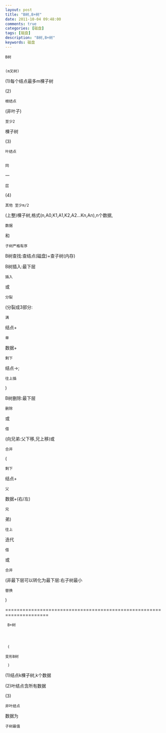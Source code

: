 ```yaml
---
layout: post
title: "B树,B+树"
date: 2011-10-04 09:48:00 
comments: true
categories: [磁盘]
tags: [磁盘]
description: "B树,B+树"
keywords: 磁盘
---
```



 
  
   
    B树
   
   
    (m叉树)
   
  
 
 
  
   (1)每个结点最多m棵子树
  
 
 
  
   (2)
   
    根结点
   
   (非叶子)
   
    至少2
   
   棵子树
  
 
 
  
   (3)
   
    叶结点
   
   
    同
   
   一
   
    层
   
  
 
 
  
   (4)
   
    其他 至少m/2
   
   (上整)棵子树,格式(n,A0,K1,A1,K2,A2...Kn,An),n个数据,
   
    数据
   
   和
   
    子树严格有序
   
  
 
 
  
   
    
    
   
  
 
 
  
   B树查找:查结点(磁盘)+查子树(内存)
  
 
 
  
   B树插入:最下层
   
    插入
   
   或
   
    分裂
   
   (分裂成3部分:
   
    满
   
   结点+
   
    单
   
   数据+
   
    剩下
   
   结点->;
   
    往上插
   
   )
  
 
 
  
   B树删除:最下层
   
    删除
   
   或
   
    借
   
   (向兄弟:父下移,兄上移)或
   
    合并
   
   (
   
    剩下
   
   结点+
   
    父
   
   数据+(右/左)
   
    兄
   
   弟)
   
    往上
   
   迭代
   
    借
   
   或
   
    合并
   
  
 
 
  
   (非最下层可以转化为最下层:右子树最小
   
    替换
   
   )
   
   
  
 
 
  
   
   
  
 
 
  
   =====================================================================
  
 
 
  
   
    
     B+树
    
   
   
    
     (
    
    变形B树
    
     )
    
   
  
 
 
  
   (1)结点k棵子树,k个数据
  
 
 
  
   (2)叶结点含所有数据
  
 
 
  
   (3)
   
    非叶结点
   
   数据为
   
    子树最值
   
  
 


